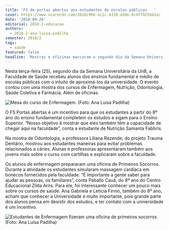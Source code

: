 ```yaml
---
title: 'FS de portas abertas aos estudantes de escolas públicas   '
cover: https://www.ucarecdn.com/2618c966-ac1c-4310-a50e-dc477925841a/
date: '2018-09-26'
editorial: 2018-2-educacao
authors:
  - 2018-2-ana-luisa-padilha
semester: 2018/2
tags:
  - saúde
featured: false
headline: 'Mostras e oficinas marcaram o segundo dia da Semana Universitária '
---
```

Nesta terça-feira (25), segundo dia da Semana Universitária da UnB, a Faculdade de Saúde recebeu alunos dos ensinos fundamental e médio de escolas públicas com o intuito de aproximá-los da universidade. O evento contou com uma mostra dos cursos de Enfermagem, Nutrição, Odontologia, Saúde Coletiva e Farmácia. Além de oficinas.

![Mesa do curso de Enfermagem. (Foto: Ana Luisa Padilha)](https://www.ucarecdn.com/25f360db-0764-402b-b588-0f5432b58b49/)

O FS Portas abertas é um incentivo para que os estudantes a partir do 8º ano do ensino fundamental completem os estudos e sigam para o Ensino Superior. “Nosso objetivo é mostrar que eles também têm a capacidade de chegar aqui na faculdade”, conta a estudante de Nutrição Samanta Fabbris.

Na mostra de Odontologia, a professora Liliana Rezende, do projeto Trauma Dentário, mostrou aos estudantes maneiras para evitar problemas relacionados a cáries. Alunas e professoras apresentaram também aos jovens mais sobre o curso com cartilhas e explicaram sobre a faculdade.

Os alunos de enfermagem prepararam uma oficina de Primeiros Socorros. Durante a atividade os estudantes simularam massagem cardíaca em bonecos fornecidos pela faculdade. “É importante a gente saber para ajudar as pessoas, os familiares”, conta Páballo Cauã, do 8º ano do Centro Educacional Zilda Arns. Para ele, foi interessante conhecer um pouco mais sobre os cursos de saúde. Ana Gabriela e Letícia Firmo, também do 8º ano, acham que conhecer a Universidade é muito importante, pois grande parte dos alunos pensa em desistir dos estudos, e ter contato com a universidade é um incentivo.

![Estudantes de Enfermagem fizeram uma oficina de primeiros socorros. (Foto: Ana Luisa Padilha)](https://www.ucarecdn.com/a3ebb7db-6491-4bb6-8d1c-c3c18ca2b45e/)

